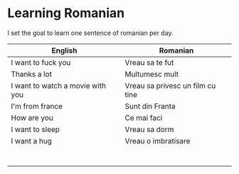 # Learning Romanian
I set the goal to learn one sentence of romanian per day.

| English            | Romanian        |
|--------------------|-----------------|
| I want to fuck you | Vreau sa te fut |
| Thanks a lot       | Multumesc mult                 |
| I want to watch a movie with you                   |    Vreau sa privesc un film cu tine             |
| I'm from france                 |    Sunt din Franta             |
| How are you                |   Ce mai faci              |
| I want to sleep                  |  Vreau sa dorm             |
| I want a hug                   |   Vreau o imbratisare              |
|                    |                 |
|                    |                 |
|                    |                 |
|                    |                 |
|                    |                 |
|                    |                 |
|                    |                 |
